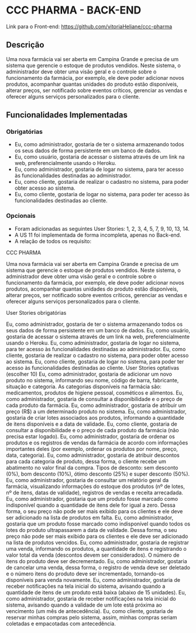 # CCC PHARMA - BACK-END

Link para o Front-end: https://github.com/vitoriaHeliane/ccc-pharma

## Descrição

Uma nova farmácia vai ser aberta em Campina Grande e precisa de um sistema que gerencie o estoque de produtos vendidos. Neste sistema, o administrador deve obter uma visão geral e o controle sobre o funcionamento da farmácia, por exemplo, ele deve poder adicionar novos produtos, acompanhar quantas unidades do produto estão disponíveis, alterar preços, ser notificado sobre eventos críticos, gerenciar as vendas e oferecer alguns serviços personalizados para o cliente.

## Funcionalidades Implementadas

### Obrigatórias
- Eu, como administrador, gostaria de ter o sistema armazenando todos os seus dados de forma persistente em um banco de dados. 
- Eu, como usuário, gostaria de acessar o sistema através de um link na web, preferencialmente usando o Heroku.
- Eu, como administrador, gostaria de logar no sistema, para ter acesso às funcionalidades destinadas ao administrador.
- Eu, como cliente, gostaria de realizar o cadastro no sistema, para poder obter acesso ao sistema.
- Eu, como cliente, gostaria de logar no sistema, para poder ter acesso às funcionalidades destinadas ao cliente.

### Opcionais
- Foram adicionadas as seguintes User Stories: 1, 2, 3, 4, 5, 7, 9, 10, 13, 14.
- A US 11 foi implementada de forma incompleta, apenas no Back-end.
- A relação de todos os requisito:

CCC PHARMA

Uma nova farmácia vai ser aberta em Campina Grande e precisa de um sistema que gerencie o estoque de produtos vendidos. Neste sistema, o administrador deve obter uma visão geral e o controle sobre o funcionamento da farmácia, por exemplo, ele deve poder adicionar novos produtos, acompanhar quantas unidades do produto estão disponíveis, alterar preços, ser notificado sobre eventos críticos, gerenciar as vendas e oferecer alguns serviços personalizados para o cliente.
 
User Stories obrigatórias
 
Eu, como administrador, gostaria de ter o sistema armazenando todos os seus dados de forma persistente em um banco de dados.
Eu, como usuário, gostaria de acessar o sistema através de um link na web, preferencialmente usando o Heroku.
Eu, como administrador, gostaria de logar no sistema, para ter acesso às funcionalidades destinadas ao administrador.
Eu, como cliente, gostaria de realizar o cadastro no sistema, para poder obter acesso ao sistema.
Eu, como cliente, gostaria de logar no sistema, para poder ter acesso às funcionalidades destinadas ao cliente.
User Stories optativas (escolher 10)
Eu, como administrador, gostaria de adicionar um novo produto no sistema, informando seu nome, código de barra, fabricante, situação e categoria. As categorias disponíveis na farmácia são: medicamentos, produtos de higiene pessoal, cosméticos e alimentos.
Eu, como administrador, gostaria de consultar a disponibilidade e o preço de cada produto da farmácia.
Eu, como administrador, gostaria de atribuir um preço (R$) a um determinado produto no sistema.
Eu, como administrador, gostaria de criar lotes associados aos produtos, informando a quantidade de itens disponíveis e a data de validade.
Eu, como cliente, gostaria de consultar a disponibilidade e o preço de cada produto da farmácia (não precisa estar logado).
Eu, como administrador, gostaria de ordenar os produtos e os registros de vendas da farmácia de acordo com informações importantes deles (por exemplo, ordenar os produtos por nome, preço, data, categoria).
Eu, como administrador, gostaria de atribuir descontos para cada categoria de produto, dessa forma, o cliente recebe um abatimento no valor final da compra. Tipos de desconto: sem desconto (0%), bom desconto (10%), ótimo desconto (25%) e super desconto (50%).
Eu, como administrador, gostaria de consultar um relatório geral da farmácia, visualizando informações do estoque dos produtos (nº de lotes, nº de itens, datas de validade), registros de vendas e receita arrecadada.
Eu, como administrador, gostaria que um produto fosse marcado como indisponível quando a quantidade de itens dele for igual a zero. Dessa forma, o seu preço não pode ser mais exibido para os clientes e ele deve ser adicionado na lista de produtos em falta.
Eu, como administrador, gostaria que um produto fosse marcado como indisponível quando todos os lotes do produto ultrapassarem a data de validade. Dessa forma, o seu preço não pode ser mais exibido para os clientes e ele deve ser adicionado na lista de produtos vencidos.
Eu, como administrador, gostaria de registrar uma venda, informando os produtos, a quantidade de itens e registrando o valor total da venda (descontos devem ser considerados). O número de itens do produto deve ser decrementado.
Eu, como administrador, gostaria de cancelar uma venda, dessa forma, o registro de venda deve ser deletado e o número itens do produto deve ser incrementado, tornando-os disponíveis para venda novamente.
Eu, como administrador, gostaria de receber notificações na tela inicial do sistema, avisando quando a quantidade de itens de um produto está baixa (abaixo de 15 unidades).
Eu, como administrador, gostaria de receber notificações na tela inicial do sistema, avisando quando a validade de um lote está próxima ao vencimento (um mês de antecedência).
Eu, como cliente, gostaria de reservar minhas compras pelo sistema, assim, minhas compras seriam coletadas e empacotadas com antecedência.
